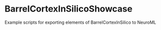 # BarrelCortexInSilicoShowcase
Example scripts for exporting elements of BarrelCortexInSilico to NeuroML
